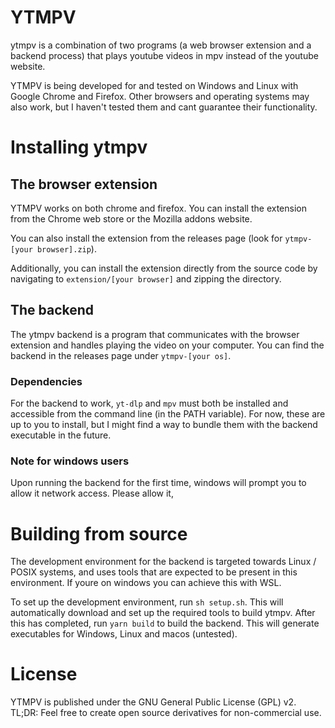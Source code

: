 # YTMPV
ytmpv is a combination of two programs (a web browser extension and a backend process) that plays youtube videos in mpv instead of the youtube website.

YTMPV is being developed for and tested on Windows and Linux with Google Chrome and Firefox. Other browsers and operating systems may also work, but I haven't tested them and cant guarantee their functionality.

# Installing ytmpv
## The browser extension
YTMPV works on both chrome and firefox. You can install the extension from the Chrome web store or the Mozilla addons website. 

You can also install the extension from the releases page (look for `ytmpv-[your browser].zip`). 

Additionally, you can install the extension directly from the source code by navigating to `extension/[your browser]` and zipping the directory.

## The backend
The ytmpv backend is a program that communicates with the browser extension and handles playing the video on your computer. You can find the backend in the releases page under `ytmpv-[your os]`.
### Dependencies
For the backend to work, `yt-dlp` and `mpv` must both be installed and accessible from the command line (in the PATH variable). For now, these are up to you to install, but I might find a way to bundle them with the backend executable in the future.
### Note for windows users
Upon running the backend for the first time, windows will prompt you to allow it network access. Please allow it, 

# Building from source
The development environment for the backend is targeted towards Linux / POSIX systems, and uses tools that are expected to be present in this environment. If youre on windows you can achieve this with WSL.

To set up the development environment, run `sh setup.sh`. This will automatically download and set up the required tools to build ytmpv. After this has completed, run `yarn build` to build the backend. This will generate executables for Windows, Linux and macos (untested). 

# License
YTMPV is published under the GNU General Public License (GPL) v2. TL;DR: Feel free to create open source derivatives for non-commercial use.